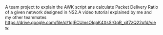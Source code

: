 A team project to explain the AWK script ans calculate Packet Delivery Ratio of a given network designed in NS2.A video tutorial explained by me and my other teammates
https://drive.google.com/file/d/1gIECUmsOIqaK4XsSrGqR_xif7zQ22ofd/view
